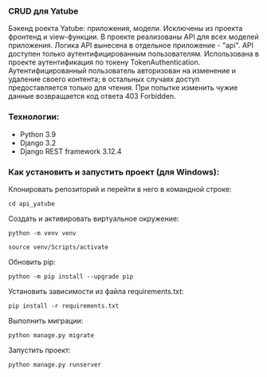### CRUD для Yatube
Бэкенд роекта Yatube: приложения, модели. Исключены из проекта фронтенд и view-функции.
В проекте реализованы API для всех моделей приложения. Логика API вынесена в отдельное приложение - "api". API доступен только аутентифицированным пользователям. Использована в проекте аутентификация по токену TokenAuthentication.
Аутентифицированный пользователь авторизован на изменение и удаление своего контента; в остальных случаях доступ предоставляется только для чтения. При попытке изменить чужие данные возвращается код ответа 403 Forbidden.
### Технологии:
- Python 3.9
- Django 3.2
- Django REST framework 3.12.4
### Как установить и запустить проект (для Windows):
Клонировать репозиторий и перейти в него в командной строке:
```
cd api_yatube
```
Cоздать и активировать виртуальное окружение:
```
python -m venv venv
```
```
source venv/Scripts/activate
```
Обновить pip:
```
python -m pip install --upgrade pip
```
Установить зависимости из файла requirements.txt:
```
pip install -r requirements.txt
```
Выполнить миграции:
```
python manage.py migrate
```
Запустить проект:

```
python manage.py runserver
```
